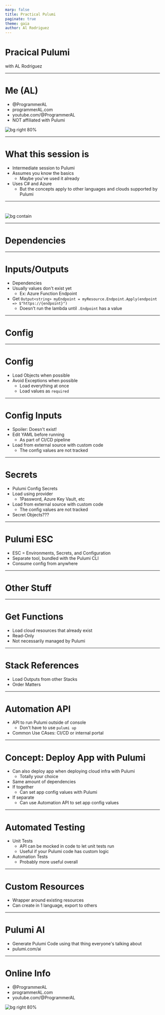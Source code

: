 ```yaml
---
marp: false
title: Practical Pulumi
paginate: true
theme: gaia
author: Al Rodriguez
---
```


# Pracical Pulumi

with AL Rodriguez

---

# Me (AL)

- @ProgrammerAL
- programmerAL.com
- youtube.com/@ProgrammerAL
- NOT affiliated with Pulumi

![bg right 80%](presentation-images/presentation_link_qrcode.png)

---

# What this session is

- Intermediate session to Pulumi
- Assumes you know the basics
  - Maybe you've used it already
- Uses C# and Azure
  - But the concepts apply to other languages and clouds supported by Pulumi

---

#

![bg contain](presentation-images/pulumi-state-flow.png)

---

# Dependencies

---

# Inputs/Outputs

- Dependencies
- Usually values don't exist yet
  - Ex: Azure Function Endpoint
- Get `Output<string> myEndpoint = myResource.Endpoint.Apply(endpoint => $"https://{endpoint}")`
  - Doesn't run the lambda until `.Endpoint` has a value

---

# Config

---

# Config

- Load Objects when possible
- Avoid Exceptions when possible
  - Load everything at once
  - Load values as `required`

---

# Config Inputs

- Spoiler: Doesn't exist!
- Edit YAML before running
  - As part of CI/CD pipeline
- Load from external source with custom code
  - The config values are not tracked

---

# Secrets

- Pulumi Config Secrets
- Load using provider
  - 1Password, Azure Key Vault, etc
- Load from external source with custom code
  - The config values are not tracked
- Secret Objects???

---

# Pulumi ESC

- ESC = Environments, Secrets, and Configuration
- Separate tool, bundled with the Pulumi CLI
- Consume config from anywhere

---

# Other Stuff

---

# Get Functions

- Load cloud resources that already exist
- Read-Only
- Not necessarily managed by Pulumi

---

# Stack References

- Load Outputs from other Stacks
- Order Matters

---

# Automation API

- API to run Pulumi outside of console
  - Don't have to use `pulumi up`
- Common Use CAses: CI/CD or internal portal

---

# Concept: Deploy App with Pulumi

- Can also deploy app when deploying cloud infra with Pulumi
  - Totally your choice
- Same amount of dependencies
- If together
  - Can set app config values with Pulumi
- If separate
  - Can use Automation API to set app config values

---

# Automated Testing

- Unit Tests
  - API can be mocked in code to let unit tests run
  - Useful if your Pulumi code has custom logic
- Automation Tests
  - Probably more useful overall

---

# Custom Resources

- Wrapper around existing resources
- Can create in 1 language, export to others

---

# Pulumi AI

- Generate Pulumi Code using that thing everyone's talking about
- pulumi.com/ai

---

# Online Info

- @ProgrammerAL
- programmerAL.com
- youtube.com/@ProgrammerAL

![bg right 80%](presentation-images/presentation_link_qrcode.png)
